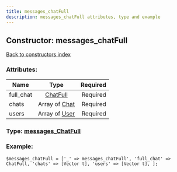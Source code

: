```yaml
---
title: messages_chatFull
description: messages_chatFull attributes, type and example
---
```

## Constructor: messages\_chatFull  
[Back to constructors index](index.md)



### Attributes:

| Name     |    Type       | Required |
|----------|:-------------:|---------:|
|full\_chat|[ChatFull](../types/ChatFull.md) | Required|
|chats|Array of [Chat](../types/Chat.md) | Required|
|users|Array of [User](../types/User.md) | Required|



### Type: [messages\_ChatFull](../types/messages_ChatFull.md)


### Example:

```
$messages_chatFull = ['_' => messages_chatFull', 'full_chat' => ChatFull, 'chats' => [Vector t], 'users' => [Vector t], ];
```